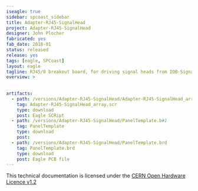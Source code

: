 ```yaml
---
iseagle: true
sidebar: spcoast_sidebar
title: Adapter-RJ45-SignalHead
project: Adapter-RJ45-SignalHead
designer: John Plocher
fabricated: yes
fab_date: 2018-01
status: released
release: yes
tags: [eagle, SPCoast]
layout: eagle
tagline: RJ45/8 breakout board, for driving signal heads from IOB-Signal
overview: >
    
    
artifacts:
  - path: /versions/Adapter-RJ45-SignalHead/Adapter-RJ45-SignalHead_array.scr
    tag: Adapter-RJ45-SignalHead_array.scr
    type: download
    post: Eagle SCRipt
  - path: /versions/Adapter-RJ45-SignalHead/PanelTemplate.b#1
    tag: PanelTemplate
    type: download
    post: 
  - path: /versions/Adapter-RJ45-SignalHead/PanelTemplate.brd
    tag: PanelTemplate.brd
    type: download
    post: Eagle PCB file
---
```



This technical documentation is licensed under the [CERN Open Hardware Licence v1.2](http://www.ohwr.org/attachments/2388/cern_ohl_v_1_2.txt)
